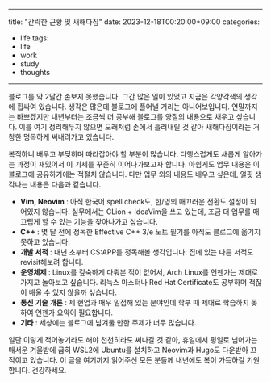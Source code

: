 
---
title: "간략한 근황 및 새해다짐"
date: 2023-12-18T00:20:00+09:00
categories:
  - life
tags:
  - life
  - work
  - study
  - thoughts
---

블로그를 약 2달간 손보지 못했습니다. 그간 많은 일이 있었고 지금은 각양각색의 생각에 휩싸여 있습니다. 생각은 많은데 블로그에 풀어낼 거리는 아니어보입니다. 연말까지는 바쁘겠지만 내년부터는 조금씩 더 공부해 블로그를 양질의 내용으로 채우고 싶습니다. 이를 여기 정리해두지 않으면 모래처럼 손에서 흘러내릴 것 같아 새해다짐이라는 거창한 명목하게 써내려가고 있습니다.

복직하니 배우고 부딪히며 따라잡아야 할 부분이 많습니다. 다행스럽게도 새롭게 알아가는 과정이 재밌어서 이 기세를 꾸준히 이어나가보고자 합니다. 아쉽게도 업무 내용은 이 블로그에 공유하기에는 적절치 않습니다. 다만 업무 외의 내용도 배우고 싶은데, 얼핏 생각나는 내용은 다음과 같습니다.

- **Vim, Neovim** : 아직 한국어 spell check도, 한/영의 매끄러운 전환도 설정이 되어있지 않습니다. 실무에서는 CLion + IdeaVim을 쓰고 있는데, 조금 더 업무를 매끄럽게 할 수 있는 기능을 찾아나가고 싶습니다.
- **C++** : 몇 달 전에 정독한 Effective C++ 3/e 노트 필기를 아직도 블로그에 옮기지 못하고 있습니다.
- **개발 서적** : 내년 초부터 CS:APP를 정독해볼 생각입니다. 집에 있는 다른 서적도 revisit해보려 합니다.
- **운영체제** : Linux를 깊숙하게 다뤄본 적이 없어서, Arch Linux를 언젠가는 제대로 가지고 놀아보고 싶습니다. 리눅스 마스터나 Red Hat Certificate도 공부하며 적잖이 배울 수 있지 않을까 싶습니다.
- **통신 기술 개론** : 제 현업과 매우 밀접해 있는 분야인데 학부 때 제대로 학습하지 못하여 언젠가 요약이 필요합니다.
- **기타** : 세상에는 블로그에 남겨둘 만한 주제가 너무 많습니다.

일단 이렇게 적어놓기라도 해야 천천히라도 써나갈 것 같아, 휴일에서 평일로 넘어가는 매서운 겨울밤에 급히 WSL2에 Ubuntu를 설치하고 Neovim과 Hugo도 다운받아 끄적이고 있습니다. 이 글을 여기까지 읽어주신 모든 분들께 내년에도 복이 가득하길 기원합니다. 건강하세요.

